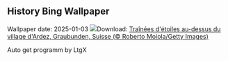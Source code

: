 ## History Bing Wallpaper
Wallpaper date: 2025-01-03
![](https://www.bing.com/th?id=OHR.ArdezSwitzerland_FR-CA8314617577_UHD.jpg&w=1000)Download: [Traînées d'étoiles au-dessus du village d'Ardez, Graubunden, Suisse (© Roberto Moiola/Getty Images)](https://www.bing.com/th?id=OHR.ArdezSwitzerland_FR-CA8314617577_UHD.jpg)

Auto get programm by LtgX
